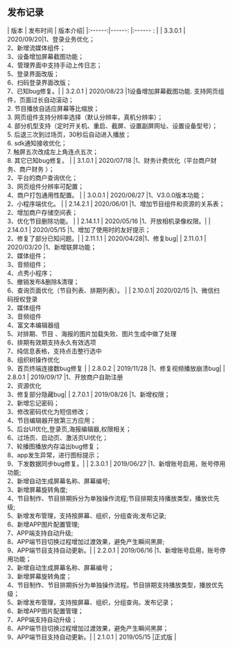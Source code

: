  ## 发布记录
| 版本 | 发布时间 | 版本介绍|
|:------:|------: |:------ : |
| 3.3.0.1 | 2020/09/20|1、登录业务优化；<br>2、新增流媒体组件；<br>3、设备增加屏幕截图功能；<br>4、管理界面中支持手动上传日志；<br>5、登录界面改版；<br>6、扫码登录界面改版；<br>7、已知bug修复。|
| 3.2.0.1 | 2020/08/23 |1设备增加屏幕截图功能. 支持网页组件，页面过长自动滚动；<br>2. 节目播放自适应屏幕等比缩放；<br>3. 网页组件支持分辨率选择（默认分辨率，真机分辨率）；<br>4. 部分机型支持（定时开关机、重启、截屏、设置副屏网址、设置设备型号）；<br>5. 后退三次到过场页，30秒后自动进入播放；<br>6. sdk通知接收优化；<br>7. 触屏五次改成左上角连点五次；<br>8. 其它已知bug修复。 |
| 3.1.0.1 | 2020/07/18 |1、财务计费优化（平台商户财务、商户财务 ）；<br>2、平台的商户查询优化；<br>3、网页组件分辨率可配置；<br>4、商户打包通用性配置。 |
| 3.0.0.1 | 2020/06/27 |1、V3.0.0版本功能；<br>2、小程序端优化。 |
| 2.14.2.1  | 2020/06/01 |1、增加节目组件和资源的关系表；<br>2、增加商户存储空间表；<br>3、优化节目删除功能。 |
| 2.14.1.1   | 2020/05/16 |1、开放相机录像权限。|
| 2.14.0.1 | 2020/05/15 |1、增加了使用时的友好提示；<br>2、修复了部分已知问题。|
| 2.11.1.1   | 2020/04/28|1、修复bug|
| 2.11.0.1  | 2020/03/20 |1、新增联屏功能；<br>2、媒体组件；<br>3、音频组件；<br>4、点秀小程序；<br>5、撤销发布&删除&清理；<br>6、查询页面优化（节目列表、排期列表）。 |
| 2.10.0.1| 2020/02/15 |1、微信扫码授权登录<br>2、媒体组件<br>3、音频组件<br>4、富文本编辑器组<br>5、对排期、节目 、海报的图片加载失败、图片生成中做了处理<br>6、排期有效期支持永久有效选项<br>7、纯信息表格，支持点击整行选中<br>8、组织树操作优化<br>9、首页终端连接数bug修复 |
| 2.8.0.2  | 2019/11/28 |1、修复视频播放崩溃bug|
| 2.8.0.1  | 2019/09/17 |1、开放商户自助注册<br>2、资源优化<br>3、修复部分隐藏bug|
| 2.7.0.1 | 2019/08/26 |1、新增权限；<br>2、新增忘记密码；<br>3、修改密码优化为短信修改；<br>4、节目编辑器开放第三方应用；<br>5、后台UI优化,登录页,海报编辑器,权限相关；<br>6、过场页、启动页、激活页UI优化；<br>7、轮播图播放内存溢出bug修复；<br>8、app发生异常，进行图标提示；<br>9、下发数据同步bug修复。|
| 2.3.0.1 | 2019/06/27 |1、新增账号启用，账号停用功能;<br>2、新增自动生成屏幕名称、屏幕编号;<br>3、新增屏幕旋转角度;<br>4、节目制作、节目排期拆分为单独操作流程;节目排期支持播放类型，播放优先级;<br>5、新增发布管理，支持按屏幕、组织，分组查询;发布记录;<br>6、新增APP图片配置管理;<br>7、APP端支持自动升级;<br>8、APP端节目切换过程增加过渡效果，避免产生瞬间黑屏;<br>9、APP端节目支持自动更新。|
| 2.2.0.1 | 2019/06/16 |1、新增账号启用，账号停用功能；<br>2、新增自动生成屏幕名称、屏幕编号；<br>3、新增屏幕旋转角度；<br>4、节目制作、节目排期拆分为单独操作流程。节目排期支持播放类型，播放优先级；<br>5、新增发布管理，支持按屏幕、组织，分组查询。发布记录；<br>6、新增APP图片配置管理；<br>7、APP端支持自动升级；<br>8、APP端节目切换过程增加过渡效果，避免产生瞬间黑屏；<br>9、APP端节目支持自动更新。|
| 2.1.0.1 | 2019/05/15 |正式版 |
